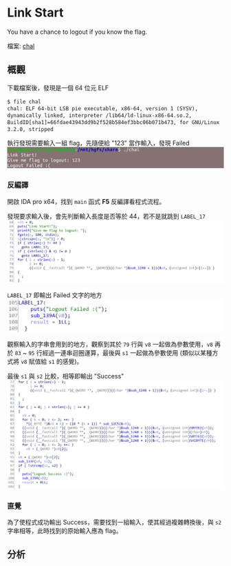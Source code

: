 # Link Start

You have a chance to logout if you know the flag.

檔案: [chal](./chal)

## 概觀

下載檔案後，發現是一個 64 位元 ELF

```text
$ file chal
chal: ELF 64-bit LSB pie executable, x86-64, version 1 (SYSV), dynamically linked, interpreter /lib64/ld-linux-x86-64.so.2, BuildID[sha1]=66fdae43943dd9b2f528b584ef3bbc06b071b473, for GNU/Linux 3.2.0, stripped
```

執行發現需要輸入一組 flag，先隨便給 "123" 當作輸入，發現 Failed
![start](./images/start.jpg)

### 反編譯

開啟 IDA pro x64，找到 `main` 函式 **F5** 反編譯看程式流程。

發現要求輸入後，會先判斷輸入長度是否等於 44，若不是就跳到 `LABEL_17`
![ida_analysis_1](./images/ida_analysis_1.jpg)

`LABEL_17` 即輸出 Failed 文字的地方
![label_17](./images/label_17.jpg)

觀察輸入的字串會用到的地方，觀察到其於 `79` 行與 `v8` 一起做為參數使用，`v8` 再於 `83` ~ `95` 行經過一連串迴圈運算，最後與 `s1` 一起做為參數使用 (類似以某種方式將 `v8` 賦值給 `s1` 的感覺)。

最後 `s1` 與 `s2` 比較，相等即輸出 "Success"
![ida_analysis_2](./images/ida_analysis_2.jpg)

### 直覺

為了使程式成功輸出 Success，需要找到一組輸入，使其經過複雜轉換後，與 `s2` 字串相等，此時找到的原始輸入應為 flag。

## 分析
